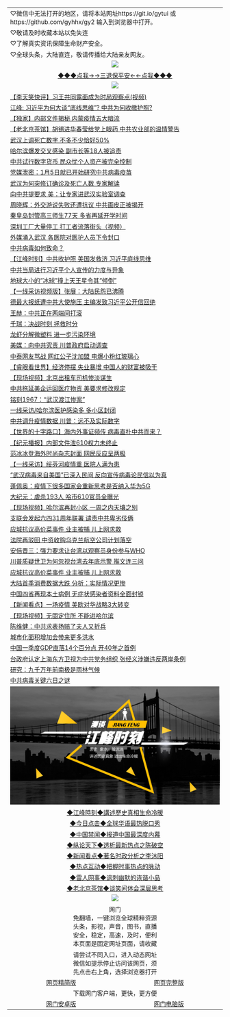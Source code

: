  <table>
<tr>
<td colspan="2" align=left>
♡微信中无法打开的地区，请将本站网址https://git.io/gytui 或 https://github.com/gyhhx/gy2 输入到浏览器中打开。 
 </td>
</tr>
 <tr>
 <td colspan="2" align=left>
♡敬请及时收藏本站以免失连
  <tr>
<td colspan="2" align=left>
♡了解真实资讯保障生命财产安全。
 </td>
   <tr>
<td colspan="2" align=left>
♡全球头条，大陆直连，敬请传播给大陆亲友网友。
 </td>
</tr>

</td>
 </tr>
  <tr>
    <td colspan="2" align=center><img src="https://github.com/gyhhx/image-upload/blob/master/3t%20(1).jpg"></td>
 </tr>
 <tr><td colspan="2" align="center"><a href="https://xfine.casa/oo.aspx?name=ogQuit&key=exgxucyqmkwgvwch&from=gy">◆◆◆点我→→三退保平安←←点我◆◆◆</a></td></tr>
  <tr>
    <td colspan="2" align=center><img src="https://cdn.jsdelivr.net/gh/gyoupiodf/im1/%E7%BD%91%E9%97%A8%E6%96%B0%E9%97%BB1.jpg"></td>
 </tr>
<tr><td colspan="2" align="left"><a href="https://xfine.casa/?name=c1158397&key=exgxucyqmkwgvwch&from=gy">【李天笑快评】习王共同露面成为时局观察点(视频)</a></td></tr>
<tr><td colspan="2" align="left"><a href="https://xfine.casa/?name=c1158485&key=exgxucyqmkwgvwch&from=gy">江峰: 习近平为何大谈“底线思维”? 中共为何收缴护照?</a></td></tr>
<tr><td colspan="2" align="left"><a href="https://xfine.casa/?name=c1158471&key=exgxucyqmkwgvwch&from=gy">【独家】内部文件揭秘 内蒙疫情五大暗流</a></td></tr>
<tr><td colspan="2" align="left"><a href="https://xfine.casa/?name=c1158449&key=exgxucyqmkwgvwch&from=gy">【老北京茶馆】胡锡进华春莹给党上眼药 中共农业部的温情警告</a></td></tr>
<tr><td colspan="2" align="left"><a href="https://xfine.casa/?name=c1158448&key=exgxucyqmkwgvwch&from=gy">武汉上调死亡数字 不多不少恰好50%</a></td></tr>
<tr><td colspan="2" align="left"><a href="https://xfine.casa/?name=c1158470&key=exgxucyqmkwgvwch&from=gy">哈尔滨爆发交叉感染 副市长等18人被追责</a></td></tr>
<tr><td colspan="2" align="left"><a href="https://xfine.casa/?name=c1158447&key=exgxucyqmkwgvwch&from=gy">中共试行数字货币 民众忧个人资产被完全控制</a></td></tr>
<tr><td colspan="2" align="left"><a href="https://xfine.casa/?name=c1158394&key=exgxucyqmkwgvwch&from=gy">党媒泄密：1月5日就已开始研究中共病毒疫苗</a></td></tr>
<tr><td colspan="2" align="left"><a href="https://xfine.casa/?name=c1158455&key=exgxucyqmkwgvwch&from=gy">武汉为何突修订确诊及死亡人数 专家解读</a></td></tr>
<tr><td colspan="2" align="left"><a href="https://xfine.casa/?name=c1158443&key=exgxucyqmkwgvwch&from=gy">向中共提要求 美：让专家进武汉实验室调查</a></td></tr>
<tr><td colspan="2" align="left"><a href="https://xfine.casa/?name=c1158484&key=exgxucyqmkwgvwch&from=gy">周晓辉：外交游说失败还遭抗议 中共画皮正被揭开</a></td></tr>
<tr><td colspan="2" align="left"><a href="https://xfine.casa/?name=c1158445&key=exgxucyqmkwgvwch&from=gy">秦皇岛封管高三师生77天 多省再延开学时间</a></td></tr>
<tr><td colspan="2" align="left"><a href="https://xfine.casa/?name=c1158418&key=exgxucyqmkwgvwch&from=gy">深圳工厂大量停工  打工者流落街头（视频）</a></td></tr>
<tr><td colspan="2" align="left"><a href="https://xfine.casa/?name=c1158479&key=exgxucyqmkwgvwch&from=gy">外媒涌入武汉 各医院对医护人员下令封口</a></td></tr>
<tr><td colspan="2" align="left"><a href="https://xfine.casa/?name=c1158466&key=exgxucyqmkwgvwch&from=gy">中共病毒如何致命？</a></td></tr>
<tr><td colspan="2" align="left"><a href="https://xfine.casa/?name=c1158451&key=exgxucyqmkwgvwch&from=gy">【江峰时刻】中共收护照 美国发救济 习近平底线思维</a></td></tr>
<tr><td colspan="2" align="left"><a href="https://xfine.casa/?name=c1158503&key=exgxucyqmkwgvwch&from=gy">中共当局进行习近平个人宣传的力度与异象</a></td></tr>
<tr><td colspan="2" align="left"><a href="https://xfine.casa/?name=c1158467&key=exgxucyqmkwgvwch&from=gy">地球大小的“冰球”撞上天王星令其“倾倒”</a></td></tr>
<tr><td colspan="2" align="left"><a href="https://xfine.casa/?name=c1158475&key=exgxucyqmkwgvwch&from=gy">【一线采访视频版】张展：大陆民怨已沸腾</a></td></tr>
<tr><td colspan="2" align="left"><a href="https://xfine.casa/?name=c1158456&key=exgxucyqmkwgvwch&from=gy">德最大报纸遭中共大使施压 主编发致习近平公开信回绝</a></td></tr>
<tr><td colspan="2" align="left"><a href="https://xfine.casa/?name=c1158417&key=exgxucyqmkwgvwch&from=gy">王赫：中共正在两端间打滚</a></td></tr>
<tr><td colspan="2" align="left"><a href="https://xfine.casa/?name=c1158396&key=exgxucyqmkwgvwch&from=gy">千瑞：决战时刻 拯救时分</a></td></tr>
<tr><td colspan="2" align="left"><a href="https://xfine.casa/?name=c1158468&key=exgxucyqmkwgvwch&from=gy">龙虾分解微塑料 进一步污染环境</a></td></tr>
<tr><td colspan="2" align="left"><a href="https://xfine.casa/?name=c1158480&key=exgxucyqmkwgvwch&from=gy">美媒：向中共究责 川普政府启动调查</a></td></tr>
<tr><td colspan="2" align="left"><a href="https://xfine.casa/?name=c1158395&key=exgxucyqmkwgvwch&from=gy">中泰网友骂战 网红公子沈加盟  电爆小粉红玻璃心</a></td></tr>
<tr><td colspan="2" align="left"><a href="https://xfine.casa/?name=c1158450&key=exgxucyqmkwgvwch&from=gy">【睿眼看世界】经济停摆 失业暴增 中国人的财富被吸干</a></td></tr>
<tr><td colspan="2" align="left"><a href="https://xfine.casa/?name=c1158481&key=exgxucyqmkwgvwch&from=gy">【现场视频】北京出租车司机惨淡谋生</a></td></tr>
<tr><td colspan="2" align="left"><a href="https://xfine.casa/?name=c1158483&key=exgxucyqmkwgvwch&from=gy">中共拖延美企运回医疗物资 美要求修改规定</a></td></tr>
<tr><td colspan="2" align="left"><a href="https://xfine.casa/?name=c1158446&key=exgxucyqmkwgvwch&from=gy">铭刻1967：“武汉渡江惨案”</a></td></tr>
<tr><td colspan="2" align="left"><a href="https://xfine.casa/?name=c1158441&key=exgxucyqmkwgvwch&from=gy">一线采访/哈尔滨医护感染多 多小区封闭</a></td></tr>
<tr><td colspan="2" align="left"><a href="https://xfine.casa/?name=c1158442&key=exgxucyqmkwgvwch&from=gy">中共调升疫情数据 川普：远不及实际数字</a></td></tr>
<tr><td colspan="2" align="left"><a href="https://xfine.casa/?name=c1158422&key=exgxucyqmkwgvwch&from=gy">【世界的十字路口】海内外事证频传 病毒直扑中共而来？</a></td></tr>
<tr><td colspan="2" align="left"><a href="https://xfine.casa/?name=c1158393&key=exgxucyqmkwgvwch&from=gy">【纪元播报】内部文件泄610权力未终止</a></td></tr>
<tr><td colspan="2" align="left"><a href="https://xfine.casa/?name=c1158474&key=exgxucyqmkwgvwch&from=gy">范冰冰登海外时尚杂志封面 网民反应呈两极​</a></td></tr>
<tr><td colspan="2" align="left"><a href="https://xfine.casa/?name=c1158444&key=exgxucyqmkwgvwch&from=gy">【一线采访】绥芬河疫情重 医院人满为患</a></td></tr>
<tr><td colspan="2" align="left"><a href="https://xfine.casa/?name=c1158511&key=exgxucyqmkwgvwch&from=gy">“武汉病毒来自美国”已深入民间 反向宣传病毒论民信以为真</a></td></tr>
<tr><td colspan="2" align="left"><a href="https://xfine.casa/?name=c1158427&key=exgxucyqmkwgvwch&from=gy">蓬佩奥：疫情下很多国家会重新思考是否纳入华为5G</a></td></tr>
<tr><td colspan="2" align="left"><a href="https://xfine.casa/?name=c1158440&key=exgxucyqmkwgvwch&from=gy">大纪元：虐杀193人 哈市610官员全曝光</a></td></tr>
<tr><td colspan="2" align="left"><a href="https://xfine.casa/?name=c1158477&key=exgxucyqmkwgvwch&from=gy">【现场视频】哈尔滨再封小区 一周之内天壤之别</a></td></tr>
<tr><td colspan="2" align="left"><a href="https://xfine.casa/?name=c1158482&key=exgxucyqmkwgvwch&from=gy">支联会发起六四31周年联署 谴责中共卑劣伎俩</a></td></tr>
<tr><td colspan="2" align="left"><a href="https://xfine.casa/?name=c1158457&key=exgxucyqmkwgvwch&from=gy">应城抗议高价菜事件 业主被捕 儿上网求救</a></td></tr>
<tr><td colspan="2" align="left"><a href="https://xfine.casa/?name=c1158391&key=exgxucyqmkwgvwch&from=gy">法院再驳回 中资收购乌克兰航空公司计划落空</a></td></tr>
<tr><td colspan="2" align="left"><a href="https://xfine.casa/?name=c1158426&key=exgxucyqmkwgvwch&from=gy">安倍晋三：强力要求让台湾以观察员身份参与WHO</a></td></tr>
<tr><td colspan="2" align="left"><a href="https://xfine.casa/?name=c1158425&key=exgxucyqmkwgvwch&from=gy">川普质疑世卫为何忽视台湾去年底示警 推文连三问</a></td></tr>
<tr><td colspan="2" align="left"><a href="https://xfine.casa/?name=c1158432&key=exgxucyqmkwgvwch&from=gy">应城抗议高价菜事件 业主被捕 儿上网求救</a></td></tr>
<tr><td colspan="2" align="left"><a href="https://xfine.casa/?name=c1158434&key=exgxucyqmkwgvwch&from=gy">大陆首季消费数据大跌 分析：实际情况更惨</a></td></tr>
<tr><td colspan="2" align="left"><a href="https://xfine.casa/?name=c1158506&key=exgxucyqmkwgvwch&from=gy">中国四省再现本土病例 无症状感染者资料全面封锁</a></td></tr>
<tr><td colspan="2" align="left"><a href="https://xfine.casa/?name=c1158476&key=exgxucyqmkwgvwch&from=gy">【新闻看点】一场疫情 美欧对华战略3大转变</a></td></tr>
<tr><td colspan="2" align="left"><a href="https://xfine.casa/?name=c1158478&key=exgxucyqmkwgvwch&from=gy">【现场视频】无固定住所 不能进哈尔滨</a></td></tr>
<tr><td colspan="2" align="left"><a href="https://xfine.casa/?name=c1158452&key=exgxucyqmkwgvwch&from=gy">陈维健：中共求表扬赔了夫人又折兵</a></td></tr>
<tr><td colspan="2" align="left"><a href="https://xfine.casa/?name=c1158464&key=exgxucyqmkwgvwch&from=gy">城市化面积增加会带来更多洪水</a></td></tr>
<tr><td colspan="2" align="left"><a href="https://xfine.casa/?name=c1158409&key=exgxucyqmkwgvwch&from=gy">中国一季度GDP直落14个百分点 开40年之首例</a></td></tr>
<tr><td colspan="2" align="left"><a href="https://xfine.casa/?name=c1158507&key=exgxucyqmkwgvwch&from=gy">台政府认定上海东方卫视为中共党务组织 张经义涉嫌违反两岸条例</a></td></tr>
<tr><td colspan="2" align="left"><a href="https://xfine.casa/?name=c1158465&key=exgxucyqmkwgvwch&from=gy">研究：九千万年前南极是雨林气候</a></td></tr>
<tr><td colspan="2" align="left"><a href="https://xfine.casa/?name=c1158508&key=exgxucyqmkwgvwch&from=gy">中共病毒关键六日之谜</a></td></tr>

 <tr>
   <td colspan="2" align=center><img src="https://github.com/gyoupiodf/im1/blob/master/jf-1.jpg"></td>
  </tr>
   <tr>
   <td colspan="2" align=center> 
<a href="https://xfine.casa/oo.aspx?name=c922850&key=exgxucyqmkwgvwch&from=gy&tag=9877">◆江峰時刻◆講述歷史真相生命冷暖</a><br/>
    </td>
  </tr>
   <tr>
   <td colspan="2" align=center> 
<a href="https://xfine.casa/oo.aspx?name=c816850&key=exgxucyqmkwgvwch&from=gy&tag=9877">◆今日点击◆全球华语最热脱口秀</a><br/>
    </td>
  </tr>
  <tr>
  <td colspan="2" align=center>
<a href="https://xfine.casa/oo.aspx?name=c816860&key=exgxucyqmkwgvwch&from=gy&tag=99733110">◆中国禁闻◆报道中国最深度内幕</a><br/>
   </tr>
  <tr>
     <td colspan="2" align=center>
<a href="https://xfine.casa/oo.aspx?name=c816855&key=exgxucyqmkwgvwch&from=gy&tag=997110">◆纵论天下◆透析最新热点之陈破空</a><br/>
   </tr>
   <tr>
      <td colspan="2" align=center>
<a href="https://xfine.casa/oo.aspx?name=c838308&key=exgxucyqmkwgvwch&from=gy&tag=9973110">◆新闻看点◆著名时政分析之李沐阳</a><br/>
   </tr>
   <tr>
     <td colspan="2" align=center>
<a href="https://xfine.casa/oo.aspx?name=c816852&key=exgxucyqmkwgvwch&from=gy&tag=9733110">◆热点互动◆把握时事热点的脉动</a><br/>
   </tr>
   <tr>
      <td colspan="2" align=center>
<a href="https://xfine.casa/oo.aspx?name=c816694&key=exgxucyqmkwgvwch&from=gy&tag=93310">◆雷人网事◆讽刺幽默的诙谐小品</a><br/>
   </tr>
   <tr>
    <td colspan="2" align=center>
<a href="https://xfine.casa/oo.aspx?name=c816650&key=exgxucyqmkwgvwch&from=gy&tag=9973110">◆老北京茶馆◆谈笑间体会深层思考</a><br/>
   </tr>
 <tr>
    <td colspan="2" align="center"><img src="https://gitlab.com/ogate2/up/raw/master/_/oGate65.jpg"/></td>
  </tr>
  <tr>
    <td colspan="2" align="center">网门<br/>免翻墙，一键浏览全球精粹资源<br/>头条，影视，声音，图书，直播<br/>安全，稳定，高速，及时，便利<br/>本页面是固定网址页面，请收藏</td>
  <tr>
  <tr>
    <td colspan="2" align="center">请尝试不同入口，进入动态网址<br/>微信如提示停止访问该网页，须<br/>先点击右上角，选择浏览器打开</td>
  <tr>  
  <tr>
    <td align="center"><a href="https://gitcdn.xyz/repo/otiny/up/master/show002.htm">网页精简版</a></td>
    <td align="center"><a href="https://gitcdn.xyz/repo/otiny/up/master/show001.htm">网页完整版</a></td>
  </tr>
  <tr>
    <td colspan="2" align="center">下载网门客户端，更快，更方便</td>
  <tr>
  <tr>
    <td align="center"><a href="https://raw.githubusercontent.com/opipe/up/master/oGatea.apk">网门安卓版</a></td>
    <td align="center"><a href="https://raw.githubusercontent.com/opipe/up/master/oGate.zip">网门电脑版</a></td>
  </tr>
</table>
